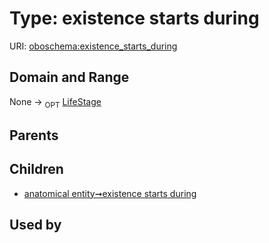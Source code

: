 
# Type: existence starts during




URI: [oboschema:existence_starts_during](http://purl.obolibrary.org/oboschema/existence_starts_during)


## Domain and Range

None ->  <sub>OPT</sub> [LifeStage](LifeStage.md)

## Parents


## Children

 *  [anatomical entity➞existence starts during](anatomical_entity_existence_starts_during.md)

## Used by

